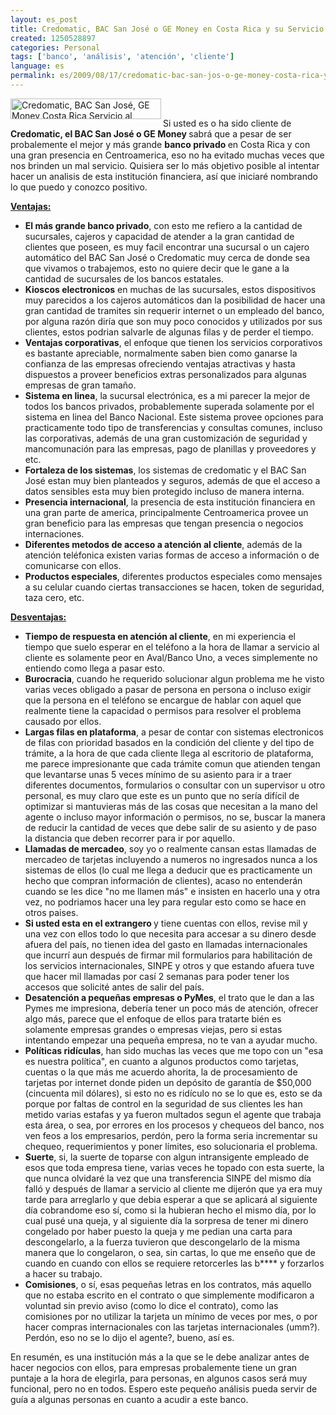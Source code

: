 ```yaml
---
layout: es_post
title: Credomatic, BAC San José o GE Money en Costa Rica y su Servicio al Cliente
created: 1250528897
categories: Personal
tags: ['banco', 'análisis', 'atención', 'cliente']
language: es
permalink: es/2009/08/17/credomatic-bac-san-jos-o-ge-money-costa-rica-y-su-servicio-al-cliente-1462
---
```

<p><img width="241" height="33" border="0" align="left" src="https://www.bac.net/bacsanjose/img/fhcrcbac.gif" alt="Credomatic, BAC San José, GE Money Costa Rica Servicio al Cliente" /></p>

<p>&nbsp;</p>
<p>Si usted es o ha sido cliente de <strong>Credomatic, el BAC San José o GE Money </strong>sabrá que a pesar de ser probalemente el mejor y más grande <strong>banco privado </strong>en Costa Rica y con una gran presencia en Centroamerica, eso no ha evitado muchas veces que nos brinden un mal servicio. Quisiera ser lo más objetivo posible al intentar hacer un analisis de esta institución financiera, así que iniciaré nombrando lo que puedo y conozco positivo.</p>
<p><u><strong>Ventajas:</strong></u><strong> </strong></p>
<ul>
    <li><strong>El más grande banco privado</strong>, con esto me refiero a la cantidad de sucursales, cajeros y capacidad de atender a la gran cantidad de clientes que poseen, es muy facil encontrar una sucursal o un cajero automático del BAC San José o Credomatic muy cerca de donde sea que vivamos o trabajemos, esto no quiere decir que le gane a la cantidad de sucursales de los bancos estatales.</li>
    <li><strong>Kioscos electronicos</strong> en muchas de las sucursales, estos dispositivos muy parecidos a los cajeros automáticos dan la posibilidad de hacer una gran cantidad de tramites sin requerir internet o un empleado del banco, por alguna razón diría que son muy poco conocidos y utilizados por sus clientes, estos podrian salvarle de algunas filas y de perder el tiempo.</li>
    <li><strong>Ventajas corporativas</strong>, el enfoque que tienen los servicios corporativos es bastante apreciable, normalmente saben bien como ganarse la confianza de las empresas ofreciendo ventajas atractivas y hasta dispuestos a proveer beneficios extras personalizados para algunas empresas de gran tamaño.</li>
    <li><strong>Sistema en linea</strong>, la sucursal electrónica, es a mi parecer la mejor de todos los bancos privados, probablemente superada solamente por el sistema en linea del Banco Nacional. Este sistema provee opciones para practicamente todo tipo de transferencias y consultas comunes, incluso las corporativas, además de una gran customización de seguridad y mancomunación para las empresas, pago de planillas y proveedores y etc.</li>
    <li><strong>Fortaleza de los sistemas</strong>, los sistemas de credomatic y el BAC San José estan muy bien planteados y seguros, además de que el acceso a datos sensibles esta muy bien protegido incluso de manera interna.</li>
    <li><strong>Presencia internacional</strong>, la presencia de esta institución financiera en una gran parte de america, principalmente Centroamerica provee un gran beneficio para las empresas que tengan presencia o negocios internaciones.</li>
    <li><strong>Diferentes metodos de acceso a atención al cliente</strong>, además de la atención teléfonica existen varias formas de acceso a información o de comunicarse con ellos.</li>
    <li><strong>Productos especiales</strong>, diferentes productos especiales como mensajes a su celular cuando ciertas transacciones se hacen, token de seguridad, taza cero, etc.</li>
</ul>
<p><u><strong>Desventajas: </strong></u></p>
<ul>
    <li><strong>Tiempo de respuesta en atención al cliente</strong>, en mi experiencia el tiempo que suelo esperar en el teléfono a la hora de llamar a servicio al cliente es solamente peor en Aval/Banco Uno, a veces simplemente no entiendo como llega a pasar esto.</li>
    <li><strong>Burocracia</strong>, cuando he requerido solucionar algun problema me he visto varias veces obligado a pasar de persona en persona o incluso exigir que la persona en el teléfono se encargue de hablar con aquel que realmente tiene la capacidad o permisos para resolver el problema causado por ellos.</li>
    <li><strong>Largas filas en plataforma</strong>, a pesar de contar con sistemas electronicos de filas con prioridad basados en la condición del cliente y del tipo de trámite, a la hora de que cada cliente llega al escritorio de plataforma, me parece impresionante que cada trámite comun que atienden tengan que levantarse unas 5 veces mínimo de su asiento para ir a traer diferentes documentos, formularios o consultar con un supervisor u otro personal, es muy claro que este es un punto que no sería difícil de optimizar si mantuvieras más de las cosas que necesitan a la mano del agente o incluso mayor información o permisos, no se, buscar la manera de reducir la cantidad de veces que debe salir de su asiento y de paso la distancia que deben recorrer para ir por aquello.</li>
    <li><strong>Llamadas de mercadeo</strong>, soy yo o realmente cansan estas llamadas de mercadeo de tarjetas incluyendo a numeros no ingresados nunca a los sistemas de ellos (lo cual me llega a deducir que es practicamente un hecho que compran información de clientes), acaso no entenderán cuando se les dice &quot;no me llamen más&quot; e insisten en hacerlo una y otra vez, no podriamos hacer una ley para regular esto como se hace en otros paises.</li>
    <li><strong>Si usted esta en el extrangero </strong>y tiene cuentas con ellos, revise mil y una vez con ellos todo lo que necesita para accesar a su dinero desde afuera del país, no tienen idea del gasto en llamadas internacionales que incurrí aun después de firmar mil formularios para habilitación de los servicios internacionales, SINPE y otros y que estando afuera tuve que hacer mil llamadas por casí 2 semanas para poder tener los accesos que solicité antes de salir del país.</li>
    <li><strong>Desatención a pequeñas empresas o PyMes</strong>, el trato que le dan a las Pymes me impresiona, debería tener un poco más de atención, ofrecer algo más, parece que el enfoque de ellos para tratarte bién es solamente empresas grandes o empresas viejas, pero si estas intentando empezar una pequeña empresa, no te van a ayudar mucho.</li>
    <li><strong>Políticas ridículas</strong>, han sido muchas las veces que me topo con un &quot;esa es nuestra política&quot;, en cuanto a algunos productos como tarjetas, cuentas o la que más me acuerdo ahorita, la de procesamiento de tarjetas por internet donde piden un depósito de garantía de $50,000 (cincuenta mil dólares), si esto no es ridículo no se lo que es, esto se da porque por faltas de control en la seguridad de sus clientes les han metido varias estafas y ya fueron multados segun el agente que trabaja esta área, o sea, por errores en los procesos y chequeos del banco, nos ven feos a los empresarios, perdón, pero la forma seria incrementar su chequeo, requerimientos y poner límites, eso solucionaria el problema.</li>
    <li><strong>Suerte</strong>, si, la suerte de toparse con algun intransigente empleado de esos que toda empresa tiene, varias veces he topado con esta suerte, la que nunca olvidaré la vez que una transferencia SINPE del mismo día falló y después de llamar a servicio al cliente me dijerón que ya era muy tarde para arreglarlo y que debia esperar a que se aplicará al siguiente día cobrandome eso sí, como si la hubieran hecho el mismo día, por lo cual pusé una queja, y al siguiente día la sorpresa de tener mi dinero congelado por haber puesto la queja y me pedian una carta para descongelarlo, a la fuerza tuvieron que descongelarlo de la misma manera que lo congelaron, o sea, sin cartas, lo que me enseño que de cuando en cuando con ellos se requiere retorcerles las b**** y forzarlos a hacer su trabajo.</li>
    <li><strong>Comisiones</strong>, o sí, esas pequeñas letras en los contratos, más aquello que no estaba escrito en el contrato o que simplemente modificaron a voluntad sin previo aviso (como lo dice el contrato), como las comisiones por no utilizar la tarjeta un mínimo de veces por mes, o por hacer compras internacionales con las tarjetas internacionales (umm?). Perdón, eso no se lo dijo el agente?, bueno, así es.</li>
</ul>
<p>En resumén, es una institución más a la que se le debe analizar antes de hacer negocios con ellos, para empresas probalemente tiene un gran puntaje a la hora de elegirla, para personas, en algunos casos será muy funcional, pero no en todos. Espero este pequeño análisis pueda servir de guía a algunas personas en cuanto a acudir a este banco.</p>
